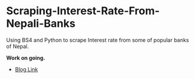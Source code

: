 # Scraping-Interest-Rate-From-Nepali-Banks
Using BS4 and Python to scrape Interest rate from some of popular banks of Nepal.

**Work on going.**
* [Blog Link](https://dev.to/iamdurga/day-93-of-100daysofcode-bank-data-scrapping-4llm)
